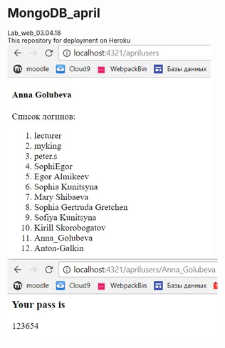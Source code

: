 # MongoDB_april
Lab_web_03.04.18  
This repository for deployment on Heroku  
![users](/Mongo_03.04.18/users.jpg)  
![pass](/Mongo_03.04.18/password.jpg)  
